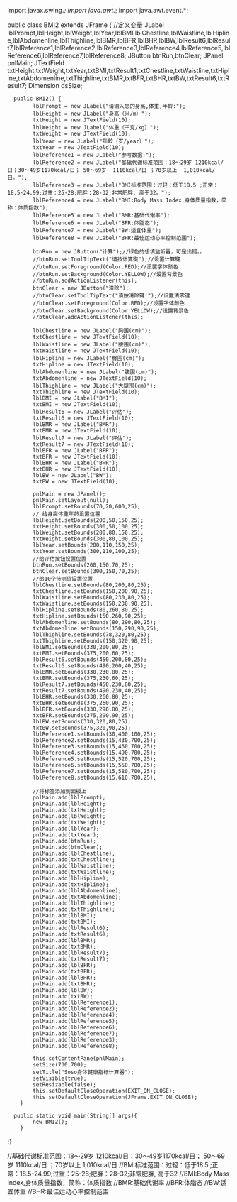 import javax.swing.*;
import java.awt.*;
import java.awt.event.*;


public class BMI2 extends JFrame {
	//定义变量
	JLabel lblPrompt,lblHeight,lblWeight,lblYear,lblBMI,lblChestline,lblWaistline,lblHipline,lblAbdomenline,lblThighline,lblBMR,lblBFR,lblBHR,lblBW,lblResult6,lblResult7,lblReference1,lblReference2,lblReference3,lblReference4,lblReference5,lblReference6,lblReference7,lblReference8;
	JButton btnRun,btnClear;
	JPanel pnlMain;
	JTextField txtHeight,txtWeight,txtYear,txtBMI,txtResult1,txtChestline,txtWaistline,txtHipline,txtAbdomenline,txtThighline,txtBMR,txtBFR,txtBHR,txtBW,txtResult6,txtResult7;
	Dimension dsSize;

	    
	  public BMI2() {
	  	    lblPrompt = new JLabel("请输入您的身高,体重,年龄:");
	    	lblHeight = new JLabel("身高（米/m）");
	    	txtHeight = new JTextField(10);
	    	lblWeight = new JLabel("体重（千克/kg）");
	    	txtWeight = new JTextField(10);
	    	lblYear = new JLabel("年龄（岁/year）");
	    	txtYear = new JTextField(10);
	    	lblReference1 = new JLabel("参考数据:");
	    	lblReference2 = new JLabel("基础代谢标准范围：18～29岁 1210kcal/日；30～49岁1170kcal/日； 50～69岁  1110kcal/日 ；70岁以上  1,010kcal/日。");
	        lblReference3 = new JLabel("BMI标准范围：过轻：低于18.5 ;正常：18.5-24.99;过重：25-28;肥胖：28-32;非常肥胖, 高于32。");
	    	lblReference4 = new JLabel("BMI:Body Mass Index,身体质量指数，简称：体质指数");
	    	lblReference5 = new JLabel("BMR:基础代谢率");
	    	lblReference6 = new JLabel("BFR:体脂态");
	    	lblReference7 = new JLabel("BW:适宜体重");
	    	lblReference8 = new JLabel("BHR:最佳运动心率控制范围");
	    		    	    	
	    	btnRun = new JButton("计算");//绿色的想填监听器，可是出错。。
	    	//btnRun.setToolTipText("请按计算键");//设置计算键
	    	//btnRun.setForeground(Color.RED);//设置字体颜色
            //btnRun.setBackground(Color.YELLOW);//设置背景色
            //btnRun.addActionListener(this);
	    	btnClear = new JButton("清除");
	    	//btnClear.setToolTipText("请按清除键!");//设置清零键
            //btnClear.setForeground(Color.RED);//设置字体颜色
            //btnClear.setBackground(Color.YELLOW);//设置背景色
            //btnClear.addActionListener(this);
	    	
	    	lblChestline = new JLabel("胸围(cm)");
            txtChestline = new JTextField(10);
	    	lblWaistline = new JLabel("腰围(cm)");
	        txtWaistline = new JTextField(10);	        	    	
	        lblHipline = new JLabel("臀围(cm)");
	        txtHipline = new JTextField(10);	        	    	
	        lblAbdomenline = new JLabel("腹围(cm)");
	        txtAbdomenline = new JTextField(10);	       	    	
	        lblThighline = new JLabel("大腿围(cm)");
	        txtThighline = new JTextField(10);	        
	        lblBMI = new JLabel("BMI");
	    	txtBMI = new JTextField(10);
	    	lblResult6 = new JLabel("评估");
	    	txtResult6 = new JTextField(10);
	        lblBMR = new JLabel("BMR");
	        txtBMR = new JTextField(10);
	        lblResult7 = new JLabel("评估");
	    	txtResult7 = new JTextField(10);
	        lblBFR = new JLabel("BFR");
	        txtBFR = new JTextField(10);	        
	        lblBHR = new JLabel("BHR");
	        txtBHR = new JTextField(10);	        
	        lblBW = new JLabel("BW");
	        txtBW = new JTextField(10);
	        	    	    		        
	    	pnlMain = new JPanel();
	    	pnlMain.setLayout(null);
	    	lblPrompt.setBounds(70,20,600,25);
	    	// 给身高体重年龄设置位置
	    	lblHeight.setBounds(200,50,150,25);
	        txtHeight.setBounds(300,50,100,25);
	        lblWeight.setBounds(200,80,150,25);
	        txtWeight.setBounds(300,80,100,25);
	        lblYear.setBounds(200,110,150,25);
	        txtYear.setBounds(300,110,100,25);
	        //给评估按钮设置位置
	        btnRun.setBounds(200,150,70,25);
	        btnClear.setBounds(300,150,70,25);
	        //给10个待测值设置位置
	        lblChestline.setBounds(80,200,80,25);
	        txtChestline.setBounds(150,200,90,25);
	        lblWaistline.setBounds(80,230,80,25);
            txtWaistline.setBounds(150,230,90,25);                       
            lblHipline.setBounds(80,260,80,25);
	        txtHipline.setBounds(150,260,90,25);	        	        	        
	        lblAbdomenline.setBounds(80,290,80,25);
	        txtAbdomenline.setBounds(150,290,90,25);	        
	        lblThighline.setBounds(78,320,80,25);
	        txtThighline.setBounds(150,320,90,25);	        
	        lblBMI.setBounds(330,200,80,25);
	        txtBMI.setBounds(375,200,60,25);
	        lblResult6.setBounds(450,200,80,25);
	        txtResult6.setBounds(490,200,40,25);	        
	        lblBMR.setBounds(330,230,80,25);
	        txtBMR.setBounds(375,230,60,25);
	        lblResult7.setBounds(450,230,80,25);
	        txtResult7.setBounds(490,230,40,25);
	        lblBHR.setBounds(330,260,80,25);
	        txtBHR.setBounds(375,260,90,25);	        
	        lblBFR.setBounds(330,290,80,25);
	        txtBFR.setBounds(375,290,90,25);	        
	        lblBW.setBounds(330,320,80,25);
	        txtBW.setBounds(375,320,90,25);	        
	        lblReference1.setBounds(30,400,100,25);
	        lblReference2.setBounds(15,430,700,25);
	        lblReference3.setBounds(15,460,700,25);
	        lblReference4.setBounds(15,490,700,25);
	        lblReference5.setBounds(15,520,700,25);
	        lblReference6.setBounds(15,550,700,25);
	        lblReference7.setBounds(15,580,700,25);
	        lblReference8.setBounds(15,610,700,25);
	        
	       	//将标签添加到面板上
	       	pnlMain.add(lblPrompt);        
	        pnlMain.add(lblHeight);
	        pnlMain.add(txtHeight);
	        pnlMain.add(lblWeight);
	        pnlMain.add(txtWeight);
	        pnlMain.add(lblYear);
	        pnlMain.add(txtYear);
	        pnlMain.add(btnRun);
	        pnlMain.add(btnClear);
	        pnlMain.add(lblChestline);
	        pnlMain.add(txtChestline);	        
	        pnlMain.add(lblWaistline);
	        pnlMain.add(txtWaistline);
	        pnlMain.add(lblHipline);
	        pnlMain.add(txtHipline);
	        pnlMain.add(lblAbdomenline);
	        pnlMain.add(txtAbdomenline);
	        pnlMain.add(lblThighline);
	        pnlMain.add(txtThighline);
	        pnlMain.add(lblBMI);
	        pnlMain.add(txtBMI);
	        pnlMain.add(lblResult6);
	        pnlMain.add(txtResult6);
	        pnlMain.add(lblBMR);
	        pnlMain.add(txtBMR);
	        pnlMain.add(lblResult7);
	        pnlMain.add(txtResult7);
	        pnlMain.add(lblBFR);
	        pnlMain.add(txtBFR);
	        pnlMain.add(lblBHR);
	        pnlMain.add(txtBHR);
	        pnlMain.add(lblBW);
	        pnlMain.add(txtBW);
	        pnlMain.add(lblReference1);
	        pnlMain.add(lblReference2);
	        pnlMain.add(lblReference4);
	        pnlMain.add(lblReference5);
	        pnlMain.add(lblReference6);
	        pnlMain.add(lblReference7);
	        pnlMain.add(lblReference3);
	        pnlMain.add(lblReference8);
	        
	        this.setContentPane(pnlMain);
	        setSize(730,700);
	        setTitle("Soso身体健康指标计算器");
	        setVisible(true);
	        setResizable(false);
	        this.setDefaultCloseOperation(EXIT_ON_CLOSE);
	        this.setDefaultCloseOperation(JFrame.EXIT_ON_CLOSE);	     	      	        	      
	    }
        
	  public static void main(String[] args){
	    	new BMI2();
	    }
;}



//基础代谢标准范围：18～29岁 1210kcal/日；30～49岁1170kcal/日； 50～69岁  1110kcal/日 ；70岁以上  1,010kcal/日
//BMI标准范围：过轻：低于18.5 ;正常：18.5-24.99;过重：25-28;肥胖：28-32;非常肥胖, 高于32
//BMI:Body Mass Index,身体质量指数，简称：体质指数
//BMR:基础代谢率
//BFR:体脂态
//BW:适宜体重
//BHR:最佳运动心率控制范围
